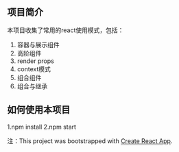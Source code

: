

## 项目简介
本项目收集了常用的react使用模式，包括：
1. 容器与展示组件
2. 高阶组件
3. render props
4. context模式
5. 组合组件
6. 组合与继承

## 如何使用本项目
1.npm install
2.npm start

注：This project was bootstrapped with [Create React App](https://github.com/facebook/create-react-app).